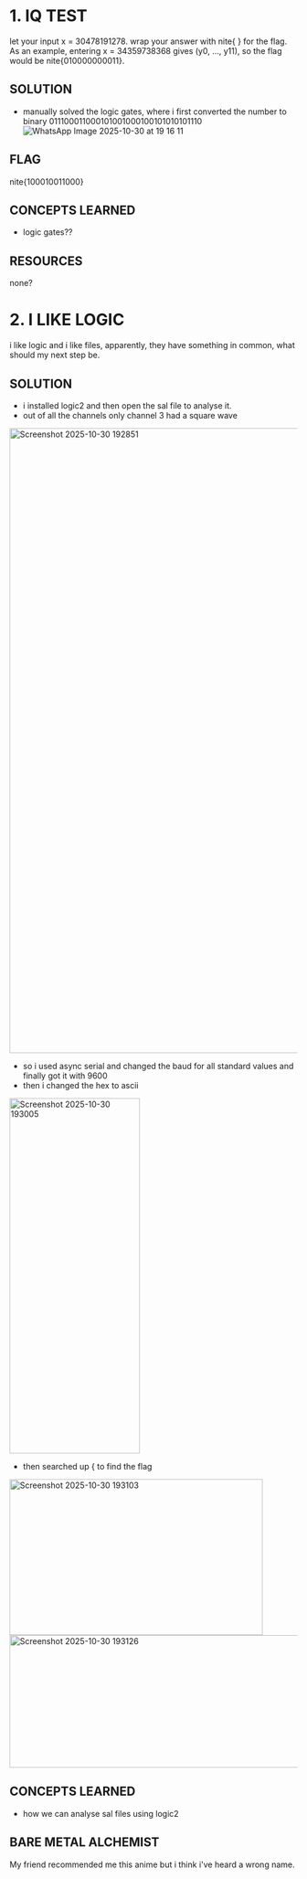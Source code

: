 # 1. IQ TEST 
let your input x = 30478191278.
wrap your answer with nite{ } for the flag.
As an example, entering x = 34359738368 gives (y0, ..., y11), so the flag would be nite{010000000011}.

## SOLUTION 
- manually solved the logic gates, where i first converted the number to binary 011100011000101001000100101010101110
![WhatsApp Image 2025-10-30 at 19 16 11](https://github.com/user-attachments/assets/0d790570-e70e-47e8-91e4-b6fdec607b20)

## FLAG 
nite{100010011000}

## CONCEPTS LEARNED 
- logic gates??

## RESOURCES
none?

# 2. I LIKE LOGIC 
i like logic and i like files, apparently, they have something in common, what should my next step be.

## SOLUTION 
- i installed logic2 and then open the sal file to analyse it.
- out of all the channels only channel 3 had a square wave
<img width="1913" height="1094" alt="Screenshot 2025-10-30 192851" src="https://github.com/user-attachments/assets/6f5973e9-3a95-44d2-94f9-58ab269f4c89" />

- so i used async serial and changed the baud for all standard values and finally got it with 9600
- then i changed the hex to ascii
<img width="228" height="622" alt="Screenshot 2025-10-30 193005" src="https://github.com/user-attachments/assets/c1b4037e-18f0-4fc9-9fb1-8aace5214c51" />

- then searched up { to find the flag
<img width="443" height="273" alt="Screenshot 2025-10-30 193103" src="https://github.com/user-attachments/assets/dbe13ea1-4fea-401f-9838-84749e149960" />

<img width="950" height="232" alt="Screenshot 2025-10-30 193126" src="https://github.com/user-attachments/assets/0bbbf5ea-f07c-45f4-8ac8-568ad902d5db" />

## CONCEPTS LEARNED 
- how we can analyse sal files using logic2

## BARE METAL ALCHEMIST 
My friend recommended me this anime but i think i've heard a wrong name.





